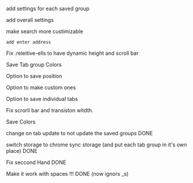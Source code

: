 add settings for each saved group

add overall settings 

make search more custimizable 

    add enter address 

Fix .releitive-ells to have dynamic height and scroll bar

Save Tab group Colors

Option to save position

Option to make custom ones

Option to save individual tabs

Fix scrorll bar and transiston witdth.

Save Colors



change on tab update to not update the saved groups DONE

switch storage to chrome sync storage (and put each tab group in it's own place) DONE

Fix seccond Hand DONE

Make it work with spaces !!! DONE (now ignors _s)